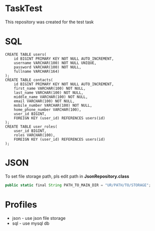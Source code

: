 # TaskTest
This repository was created for the test task
# SQL
    CREATE TABLE users(
        id BIGINT PRIMARY KEY NOT NULL AUTO_INCREMENT,
        username VARCHAR(100) NOT NULL UNIQUE,
        password VARCHAR(100) NOT NULL,
        fullname VARCHAR(164)
    );
    CREATE TABLE contacts(
        id BIGINT PRIMARY KEY NOT NULL AUTO_INCREMENT,
        first_name VARCHAR(100) NOT NULL,
        last_name VARCHAR(100) NOT NULL,
        middle_name VARCHAR(100) NOT NULL,
        email VARCHAR(100) NOT NULL,
        mobile_number VARCHAR(100) NOT NULL,
        home_phone_number VARCHAR(100),
        user_id BIGINT,
        FOREIGN KEY (user_id) REFERENCES users(id)
    );
    CREATE TABLE user_roles(
        user_id BIGINT,
        roles VARCHAR(100),
        FOREIGN KEY (user_id) REFERENCES users(id)
    );
# JSON
To set file storage path, pls edit path in **JsonRepository.class**
```javascript
public static final String PATH_TO_MAIN_DIR = "UR/PATH/TO/STORAGE";
```

# Profiles
* json - use json file storage
* sql - use mysql db